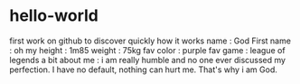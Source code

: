 # hello-world
first work on github to discover quickly how it works
name : God
First name : oh my
height : 1m85
weight : 75kg
fav color : purple
fav game : league of legends
a bit about me : i am really humble and no one ever discussed my perfection. I have no default, nothing can hurt me. That's why i am God.
